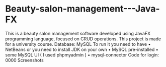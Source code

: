 # Beauty-salon-management---Java-FX
This is a beauty salon management software developed using JavaFX programming language, focused on CRUD operations. 
This project is made for a university course.
Database: MySQL
To run it you need to have
•	NetBeans or you need to install JDK on your own
•	MySQL pre-installed
•	some MySQL UI ( I used phpmyadmin )
•	mysql-connector
Code for login: 0000
Screenshots
 
 
 


